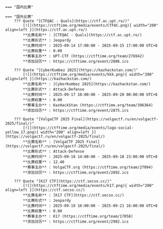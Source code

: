     === "国内比赛"
    
    === "国外比赛"
        ??? Quote "[CTF@AC - Quals](https://ctf.ac.upt.ro/)"  
            [![](https://ctftime.org/media/events/CTFAC.png){ width="200" align=left }](https://ctf.ac.upt.ro/)  
            **比赛名称** : [CTF@AC - Quals](https://ctf.ac.upt.ro/)  
            **比赛形式** : Jeopardy  
            **比赛时间** : 2025-09-14 17:00:00 - 2025-09-15 17:00:00 UTC+8  
            **比赛权重** : 0.00  
            **赛事主办** : UPT-CTF (https://ctftime.org/team/276942)  
            **添加日历** : https://ctftime.org/event/2886.ics  
            
        ??? Quote "[CyberKumbez 2025](https://kazhackstan.com/)"  
            [![](https://ctftime.org/media/events/kkk.png){ width="200" align=left }](https://kazhackstan.com/)  
            **比赛名称** : [CyberKumbez 2025](https://kazhackstan.com/)  
            **比赛形式** : Attack-Defense  
            **比赛时间** : 2025-09-17 18:00:00 - 2025-09-20 00:00:00 UTC+8  
            **比赛权重** : 0.00  
            **赛事主办** : KazHackStan (https://ctftime.org/team/396364)  
            **添加日历** : https://ctftime.org/event/2875.ics  
            
        ??? Quote "[VolgaCTF 2025 Final](https://volgactf.ru/en/volgactf-2025/final/)"  
            [![](https://ctftime.org/media/events/logo-social-yellow_17.png){ width="200" align=left }](https://volgactf.ru/en/volgactf-2025/final/)  
            **比赛名称** : [VolgaCTF 2025 Final](https://volgactf.ru/en/volgactf-2025/final/)  
            **比赛形式** : Attack-Defense  
            **比赛时间** : 2025-09-18 14:00:00 - 2025-09-18 23:00:00 UTC+8  
            **比赛权重** : 12.40  
            **赛事主办** : VolgaCTF.org (https://ctftime.org/team/27094)  
            **添加日历** : https://ctftime.org/event/2892.ics  
            
        ??? Quote "[K17 CTF](https://ctf.secso.cc/)"  
            [![](https://ctftime.org/media/events/k17.png){ width="200" align=left }](https://ctf.secso.cc/)  
            **比赛名称** : [K17 CTF](https://ctf.secso.cc/)  
            **比赛形式** : Jeopardy  
            **比赛时间** : 2025-09-19 16:00:00 - 2025-09-21 16:00:00 UTC+8  
            **比赛权重** : 0.00  
            **赛事主办** : K17 (https://ctftime.org/team/17058)  
            **添加日历** : https://ctftime.org/event/2902.ics  
            